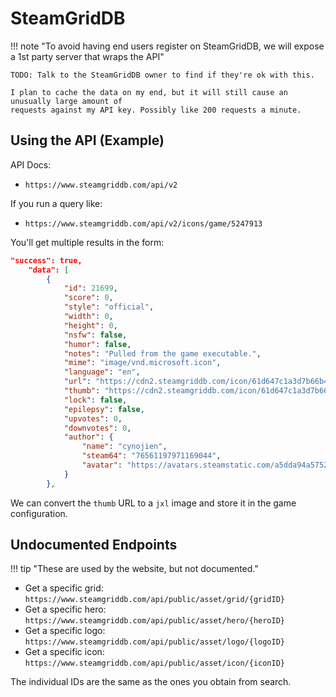# SteamGridDB

!!! note "To avoid having end users register on SteamGridDB, we will expose a 1st party server that wraps the API"

    TODO: Talk to the SteamGridDB owner to find if they're ok with this.

    I plan to cache the data on my end, but it will still cause an unusually large amount of
    requests against my API key. Possibly like 200 requests a minute.

## Using the API (Example)

API Docs:
- `https://www.steamgriddb.com/api/v2`

If you run a query like:
- `https://www.steamgriddb.com/api/v2/icons/game/5247913`

You'll get multiple results in the form:

```json
"success": true,
    "data": [
        {
            "id": 21699,
            "score": 0,
            "style": "official",
            "width": 0,
            "height": 0,
            "nsfw": false,
            "humor": false,
            "notes": "Pulled from the game executable.",
            "mime": "image/vnd.microsoft.icon",
            "language": "en",
            "url": "https://cdn2.steamgriddb.com/icon/61d647c1a3d7b66b408e4a21c3167fe2.ico",
            "thumb": "https://cdn2.steamgriddb.com/icon/61d647c1a3d7b66b408e4a21c3167fe2/32/256x256.png",
            "lock": false,
            "epilepsy": false,
            "upvotes": 0,
            "downvotes": 0,
            "author": {
                "name": "cynojien",
                "steam64": "76561197971169044",
                "avatar": "https://avatars.steamstatic.com/a5dda94a5752ec305ff430dda89b034b41f42cff_medium.jpg"
            }
        },
```

We can convert the `thumb` URL to a `jxl` image and store it in the game configuration.

## Undocumented Endpoints

!!! tip "These are used by the website, but not documented."

- Get a specific grid: `https://www.steamgriddb.com/api/public/asset/grid/{gridID}`
- Get a specific hero: `https://www.steamgriddb.com/api/public/asset/hero/{heroID}`
- Get a specific logo: `https://www.steamgriddb.com/api/public/asset/logo/{logoID}`
- Get a specific icon: `https://www.steamgriddb.com/api/public/asset/icon/{iconID}`

The individual IDs are the same as the ones you obtain from search.